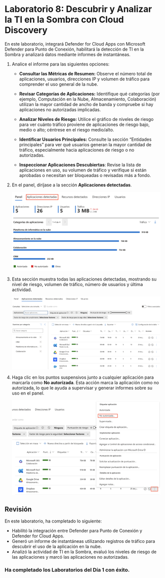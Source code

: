 # Laboratorio 8: Descubrir y Analizar la TI en la Sombra con Cloud Discovery

En este laboratorio, integrará Defender for Cloud Apps con Microsoft Defender para Punto de Conexión, habilitará la detección de TI en la Sombra y analizará datos mediante informes de instantáneas.

1. Analice el informe para las siguientes opciones:

    - **Consultar las Métricas de Resumen:** Observe el número total de aplicaciones, usuarios, direcciones IP y volumen de tráfico para comprender el uso general de la nube.
    
    - **Revisar Categorías de Aplicaciones:** Identifique qué categorías (por ejemplo, Computación en la Nube, Almacenamiento, Colaboración) utilizan la mayor cantidad de ancho de banda y compruebe si hay aplicaciones no autorizadas implicadas.
    
    - **Analizar Niveles de Riesgo:** Utilice el gráfico de niveles de riesgo para ver cuánto tráfico proviene de aplicaciones de riesgo bajo, medio o alto; céntrese en el riesgo medio/alto.
    
    - **Identificar Usuarios Principales:** Consulte la sección “Entidades principales” para ver qué usuarios generan la mayor cantidad de tráfico, especialmente hacia aplicaciones de riesgo o no autorizadas.
    
    - **Inspeccionar Aplicaciones Descubiertas**: Revise la lista de aplicaciones en uso, su volumen de tráfico y verifique si están aprobadas o necesitan ser bloqueadas o revisadas más a fondo.

1. En el panel, diríjase a la sección **Aplicaciones detectadas**.

   ![](../media/rd_day1_ex4_t2_1.png)

1. Esta sección muestra todas las aplicaciones detectadas, mostrando su nivel de riesgo, volumen de tráfico, número de usuarios y última actividad.

   ![](../media/rd_day1_ex4_t2_2.png)

1. Haga clic en los puntos suspensivos junto a cualquier aplicación para marcarla como **No autorizada**. Esta acción marca la aplicación como no autorizada, lo que le ayuda a supervisar y generar informes sobre su uso en el panel.

   ![](../media/rd_day1_ex4_t2_3.png)

## Revisión

En este laboratorio, ha completado lo siguiente:

- Habilitó la integración entre Defender para Punto de Conexión y Defender for Cloud Apps.
- Generó un informe de instantáneas utilizando registros de tráfico para descubrir el uso de la aplicación en la nube.
- Analizó la actividad de TI en la Sombra, evaluó los niveles de riesgo de las aplicaciones y marcó las aplicaciones no autorizadas.

### Ha completado los Laboratorios del Día 1 con éxito. 